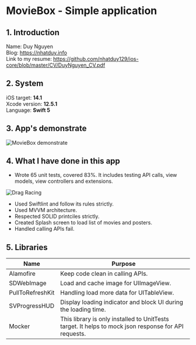 # MovieBox - Simple application

## 1. Introduction
Name: Duy Nguyen  
Blog: https://nhatduy.info  
Link to my resume: https://github.com/nhatduy129/ios-core/blob/master/CV/DuyNguyen_CV.pdf

## 2. System
iOS target: **14.1**  
Xcode version: **12.5.1**  
Language: **Swift 5**

## 3. App's demonstrate
![MovieBox demonstrate](./SimpleApps/MovieBox/demonstrate.gif)

## 4. What I have done in this app
* Wrote 65 unit tests, covered 83%. It includes testing API calls, view models, view controllers and extensions.

![Drag Racing](https://i.im.ge/2021/08/01/LiSOf.png)
* Used Swiftlint and follow its rules strictly.
* Used MVVM architecture.
* Respected SOLID printciles strictly.
* Created Splash screen to load list of movies and posters.
* Handled calling APIs fail.

## 5. Libraries
| Name | Purpose |
| ------------- |-------------|
| Alamofire | Keep code clean in calling APIs.     |
| SDWebImage | Load and cache image for UIImageView.     |
| PullToRefreshKit | Handling load more data for UITableView.     |
| SVProgressHUD | Display loading indicator and block UI during the loading time. |
| Mocker | This library is only installed to UnitTests target. It helps to mock json response for API requests. |
